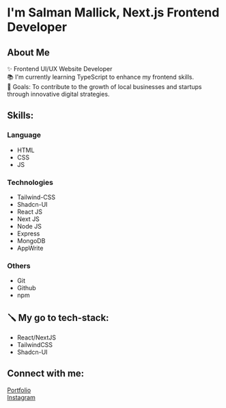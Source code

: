 # I'm Salman Mallick, Next.js Frontend Developer

## About Me
✨ Frontend UI/UX Website Developer  
📚 I'm currently learning TypeScript to enhance my frontend skills.  
🎯 Goals: To contribute to the growth of local businesses and startups through innovative digital strategies.


## Skills:
### Language
- HTML
- CSS
- JS
### Technologies
- Tailwind-CSS
- Shadcn-UI
- React JS
- Next JS
- Node JS
- Express
- MongoDB
- AppWrite
### Others
- Git
- Github
- npm

## 🪛 My go to tech-stack:

- React/NextJS
- TailwindCSS
- Shadcn-UI

## Connect with me:  
[Portfolio](https://webdevsalmann.vercel.app/)  
[Instagram](https://www.instagram.com/webdevsalmann/)